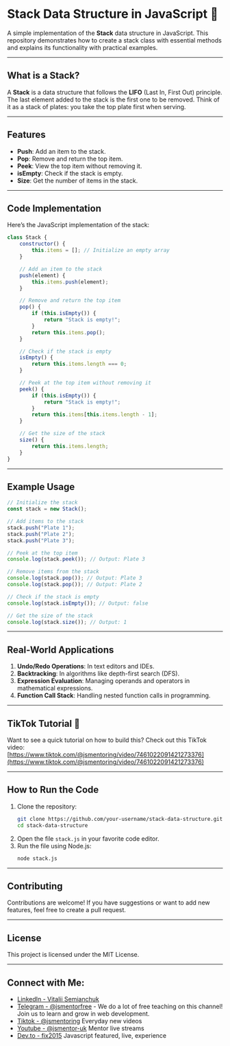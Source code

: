 # Stack Data Structure in JavaScript 🚀  

A simple implementation of the **Stack** data structure in JavaScript. This repository demonstrates how to create a stack class with essential methods and explains its functionality with practical examples.  

---

## What is a Stack?  
A **Stack** is a data structure that follows the **LIFO** (Last In, First Out) principle. The last element added to the stack is the first one to be removed. Think of it as a stack of plates: you take the top plate first when serving.  

---

## Features  
- **Push**: Add an item to the stack.  
- **Pop**: Remove and return the top item.  
- **Peek**: View the top item without removing it.  
- **isEmpty**: Check if the stack is empty.  
- **Size**: Get the number of items in the stack.  

---

## Code Implementation  

Here’s the JavaScript implementation of the stack:  

```javascript
class Stack {
    constructor() {
        this.items = []; // Initialize an empty array
    }

    // Add an item to the stack
    push(element) {
        this.items.push(element);
    }

    // Remove and return the top item
    pop() {
        if (this.isEmpty()) {
            return "Stack is empty!";
        }
        return this.items.pop();
    }

    // Check if the stack is empty
    isEmpty() {
        return this.items.length === 0;
    }

    // Peek at the top item without removing it
    peek() {
        if (this.isEmpty()) {
            return "Stack is empty!";
        }
        return this.items[this.items.length - 1];
    }

    // Get the size of the stack
    size() {
        return this.items.length;
    }
}
```

---

## Example Usage  

```javascript
// Initialize the stack
const stack = new Stack();

// Add items to the stack
stack.push("Plate 1");
stack.push("Plate 2");
stack.push("Plate 3");

// Peek at the top item
console.log(stack.peek()); // Output: Plate 3

// Remove items from the stack
console.log(stack.pop()); // Output: Plate 3
console.log(stack.pop()); // Output: Plate 2

// Check if the stack is empty
console.log(stack.isEmpty()); // Output: false

// Get the size of the stack
console.log(stack.size()); // Output: 1
```

---

## Real-World Applications  
1. **Undo/Redo Operations**: In text editors and IDEs.  
2. **Backtracking**: In algorithms like depth-first search (DFS).  
3. **Expression Evaluation**: Managing operands and operators in mathematical expressions.  
4. **Function Call Stack**: Handling nested function calls in programming.  

---

## TikTok Tutorial 🎥  
Want to see a quick tutorial on how to build this? Check out this TikTok video:  
[https://www.tiktok.com/@jsmentoring/video/7461022091421273376](https://www.tiktok.com/@jsmentoring/video/7461022091421273376)  

---

## How to Run the Code  
1. Clone the repository:  
   ```bash
   git clone https://github.com/your-username/stack-data-structure.git
   cd stack-data-structure
   ```
2. Open the file `stack.js` in your favorite code editor.  
3. Run the file using Node.js:  
   ```bash
   node stack.js
   ```

---

## Contributing  
Contributions are welcome! If you have suggestions or want to add new features, feel free to create a pull request.  

---

## License  
This project is licensed under the MIT License.  

---

## Connect with Me:
- [LinkedIn - Vitalii Semianchuk](https://www.linkedin.com/in/vitalii-semianchuk-9812a786/)
- [Telegram - @jsmentorfree](https://t.me/jsmentorfree) - We do a lot of free teaching on this channel! Join us to learn and grow in web development.
- [Tiktok - @jsmentoring](https://www.tiktok.com/@jsmentoring) Everyday new videos
- [Youtube - @jsmentor-uk](https://www.youtube.com/@jsmentor-uk) Mentor live streams
- [Dev.to - fix2015](https://dev.to/fix2015) Javascript featured, live, experience
